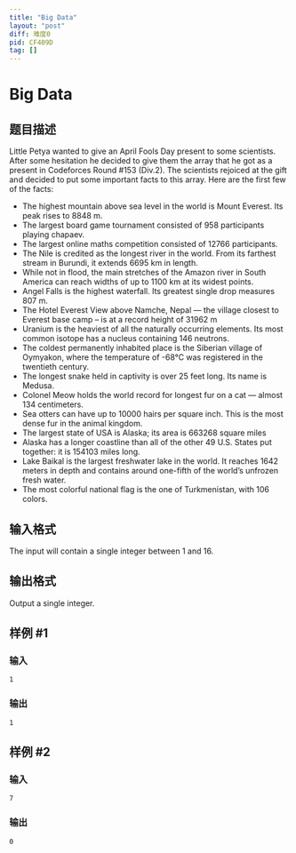 ```yaml
---
title: "Big Data"
layout: "post"
diff: 难度0
pid: CF409D
tag: []
---
```


# Big Data

## 题目描述

Little Petya wanted to give an April Fools Day present to some scientists. After some hesitation he decided to give them the array that he got as a present in Codeforces Round #153 (Div.2). The scientists rejoiced at the gift and decided to put some important facts to this array. Here are the first few of the facts:

- The highest mountain above sea level in the world is Mount Everest. Its peak rises to 8848 m.
- The largest board game tournament consisted of 958 participants playing chapaev.
- The largest online maths competition consisted of 12766 participants.
- The Nile is credited as the longest river in the world. From its farthest stream in Burundi, it extends 6695 km in length.
- While not in flood, the main stretches of the Amazon river in South America can reach widths of up to 1100 km at its widest points.
- Angel Falls is the highest waterfall. Its greatest single drop measures 807 m.
- The Hotel Everest View above Namche, Nepal — the village closest to Everest base camp – is at a record height of 31962 m
- Uranium is the heaviest of all the naturally occurring elements. Its most common isotope has a nucleus containing 146 neutrons.
- The coldest permanently inhabited place is the Siberian village of Oymyakon, where the temperature of -68°C was registered in the twentieth century.
- The longest snake held in captivity is over 25 feet long. Its name is Medusa.
- Colonel Meow holds the world record for longest fur on a cat — almost 134 centimeters.
- Sea otters can have up to 10000 hairs per square inch. This is the most dense fur in the animal kingdom.
- The largest state of USA is Alaska; its area is 663268 square miles
- Alaska has a longer coastline than all of the other 49 U.S. States put together: it is 154103 miles long.
- Lake Baikal is the largest freshwater lake in the world. It reaches 1642 meters in depth and contains around one-fifth of the world’s unfrozen fresh water.
- The most colorful national flag is the one of Turkmenistan, with 106 colors.

## 输入格式

The input will contain a single integer between 1 and 16.

## 输出格式

Output a single integer.

## 样例 #1

### 输入

```
1

```

### 输出

```
1

```

## 样例 #2

### 输入

```
7

```

### 输出

```
0

```

